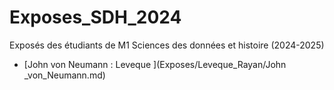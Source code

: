 # Exposes_SDH_2024
Exposés des étudiants de M1 Sciences des données et histoire (2024-2025)

- [John von Neumann : Leveque ](Exposes/Leveque_Rayan/John _von_Neumann.md)
